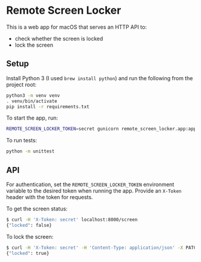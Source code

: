 # Remote Screen Locker

This is a web app for macOS that serves an HTTP API to:
* check whether the screen is locked 
* lock the screen

## Setup

Install Python 3 (I used `brew install python`) and run the following from the
project root:
```sh
python3 -m venv venv
. venv/bin/activate
pip install -r requirements.txt
```

To start the app, run:
```sh
REMOTE_SCREEN_LOCKER_TOKEN=secret gunicorn remote_screen_locker.app:app
```

To run tests:
```sh
python -m unittest
```

## API

For authentication, set the `REMOTE_SCREEN_LOCKER_TOKEN` environment variable
to the desired token when running the app. Provide an `X-Token` header with the
token for requests.

To get the screen status:
```sh
$ curl -H 'X-Token: secret' localhost:8000/screen
{"locked": false}
```

To lock the screen:
```sh
$ curl -H 'X-Token: secret' -H 'Content-Type: application/json' -X PATCH -d '{"locked": true}' localhost:8000/screen
{"locked": true}
```

